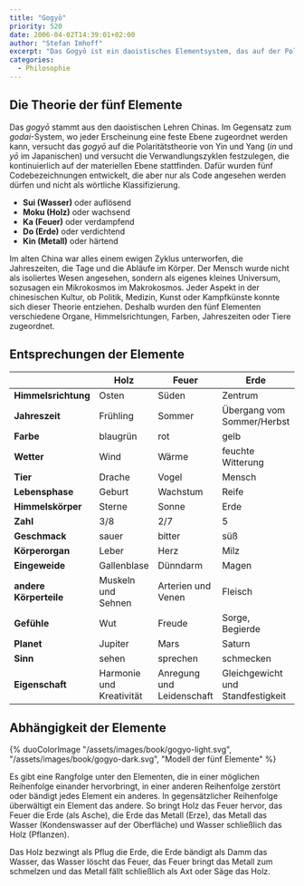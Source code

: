 ```yaml
---
title: "Gogyō"
priority: 520
date: 2006-04-02T14:39:01+02:00
author: "Stefan Imhoff"
excerpt: "Das Gogyō ist ein daoistisches Elementsystem, das auf der Polaritätstheorie von Yin und Yang basiert. Mit diesem Modell soll verdeutlicht werden, wie alle Elemente miteinander verknüpft sind, sich selber erschaffen oder vernichten."
categories:
  - Philosophie
---
```


## Die Theorie der fünf Elemente

Das _gogyō_ stammt aus den daoistischen Lehren Chinas. Im Gegensatz zum _godai_-System, wo jeder Erscheinung eine feste Ebene zugeordnet werden kann, versucht das _gogyō_ auf die Polaritätstheorie von Yin und Yang (_in_ und _yō_ im Japanischen) und versucht die Verwandlungszyklen festzulegen, die kontinuierlich auf der materiellen Ebene stattfinden. Dafür wurden fünf Codebezeichnungen entwickelt, die aber nur als Code angesehen werden dürfen und nicht als wörtliche Klassifizierung.

- **Sui (Wasser)** oder auflösend
- **Moku (Holz)** oder wachsend
- **Ka (Feuer)** oder verdampfend
- **Do (Erde)** oder verdichtend
- **Kin (Metall)** oder härtend

Im alten China war alles einem ewigen Zyklus unterworfen, die Jahreszeiten, die Tage und die Abläufe im Körper. Der Mensch wurde nicht als isoliertes Wesen angesehen, sondern als eigenes kleines Universum, sozusagen ein Mikrokosmos im Makrokosmos. Jeder Aspekt in der chinesischen Kultur, ob Politik, Medizin, Kunst oder Kampfkünste konnte sich dieser Theorie entziehen. Deshalb wurden den fünf Elementen verschiedene Organe, Himmelsrichtungen, Farben, Jahreszeiten oder Tiere zugeordnet.

## Entsprechungen der Elemente

|                        | Holz                     | Feuer                     | Erde                              | Metall                     | Wasser                         |
| ---------------------- | ------------------------ | ------------------------- | --------------------------------- | -------------------------- | ------------------------------ |
| **Himmelsrichtung**    | Osten                    | Süden                     | Zentrum                           | Westen                     | Norden                         |
| **Jahreszeit**         | Frühling                 | Sommer                    | Übergang vom Sommer/Herbst        | Herbst                     | Winter                         |
| **Farbe**              | blaugrün                 | rot                       | gelb                              | weiß                       | schwarz                        |
| **Wetter**             | Wind                     | Wärme                     | feuchte Witterung                 | Trockenheit                | Kälte                          |
| **Tier**               | Drache                   | Vogel                     | Mensch                            | Tiger                      | Schildkröte                    |
| **Lebensphase**        | Geburt                   | Wachstum                  | Reife                             | Niedergang                 | Tod                            |
| **Himmelskörper**      | Sterne                   | Sonne                     | Erde                              | Sternbilder                | Mond                           |
| **Zahl**               | 3/8                      | 2/7                       | 5                                 | 4/9                        | 1/6                            |
| **Geschmack**          | sauer                    | bitter                    | süß                               | scharf                     | salzig                         |
| **Körperorgan**        | Leber                    | Herz                      | Milz                              | Lunge                      | Nieren                         |
| **Eingeweide**         | Gallenblase              | Dünndarm                  | Magen                             | Dickdarm                   | Harnblase                      |
| **andere Körperteile** | Muskeln und Sehnen       | Arterien und Venen        | Fleisch                           | Haut und Haare             | Knochen, Zähne und Knochenmark |
| **Gefühle**            | Wut                      | Freude                    | Sorge, Begierde                   | Traurigkeit                | Angst                          |
| **Planet**             | Jupiter                  | Mars                      | Saturn                            | Venus                      | Merkur                         |
| **Sinn**               | sehen                    | sprechen                  | schmecken                         | riechen                    | hören                          |
| **Eigenschaft**        | Harmonie und Kreativität | Anregung und Leidenschaft | Gleichgewicht und Standfestigkeit | Härte und Entschlossenheit | Kommunikation                  |

## Abhängigkeit der Elemente

{% duoColorImage
  "/assets/images/book/gogyo-light.svg",
  "/assets/images/book/gogyo-dark.svg",
  "Modell der fünf Elemente"
%}

Es gibt eine Rangfolge unter den Elementen, die in einer möglichen Reihenfolge einander hervorbringt, in einer anderen Reihenfolge zerstört oder bändigt jedes Element ein anderes. In gegensätzlicher Reihenfolge überwältigt ein Element das andere. So bringt Holz das Feuer hervor, das Feuer die Erde (als Asche), die Erde das Metall (Erze), das Metall das Wasser (Kondenswasser auf der Oberfläche) und Wasser schließlich das Holz (Pflanzen).

Das Holz bezwingt als Pflug die Erde, die Erde bändigt als Damm das Wasser, das Wasser löscht das Feuer, das Feuer bringt das Metall zum schmelzen und das Metall fällt schließlich als Axt oder Säge das Holz.
